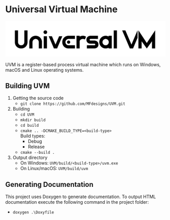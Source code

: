 # Universal Virtual Machine

![UVM Logo](/res/UVM_logo_white.png)

UVM is a register-based process virtual machine which runs on Windows, macOS and Linux operating systems.

## Building UVM

1. Getting the source code
   - `git clone https://github.com/MFdesigns/UVM.git`
2. Building
   - `cd UVM`
   - `mkdir build`
   - `cd build`
   - `cmake .. -DCMAKE_BUILD_TYPE=<build-type>`\
   Build types:
     - Debug
     - Release
    - `cmake --build .`
3. Output directory
   - On Windows: `UVM/build/<build-type>/uvm.exe`
   - On Linux/macOS: `UVM/build/uvm`

## Generating Documentation
This project uses Doxygen to generate documentation. To output HTML documentation execute the following command in the project folder:
 - `doxygen .\Doxyfile`
